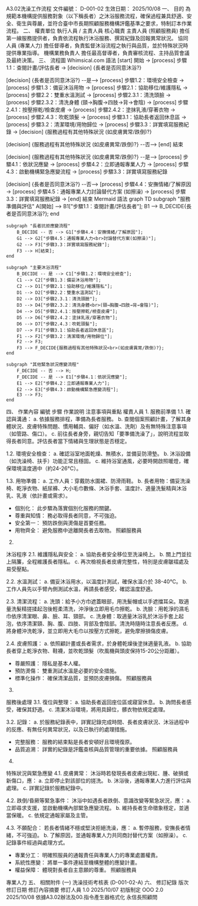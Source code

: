 A3.02洗澡工作流程
文件編號： D-001-02
生效日期： 2025/10/08
一、 目的
為規範本機構提供服務對象（以下稱長者）之沐浴服務流程，確保過程兼具舒適、安全、衛生與尊嚴，並符合臺中市長期照顧服務機構評鑑基準之要求，特制訂本作業流程。
二、 權責單位
執行人員 / 主責人員
核心職責
主責人員 (照顧服務員)
擔任第一線服務提供者，負責依流程執行沐浴服務、撰寫紀錄及回報異常狀況。
協同人員 (專業人力)
擔任督導者，負責監督沐浴流程之執行與品質，並於特殊狀況時提供專業指導。
機構業務負責人
擔任最高督導者，負責審核流程、主持品質會議及最終決策。
三、 流程圖
Whimsical.com 語法
[start] 開始  -> [process] 步驟1.1：查閱計畫/評估長者  -> [decision] {長者是否同意沐浴?}[decision] {長者是否同意沐浴?} --是--> [process] 步驟1.2：環境安全檢查  -> [process] 步驟1.3：備妥沐浴用物  -> [process] 步驟2.1：協助移位/維護隱私  -> [process] 步驟2.2：雙重水溫測試  -> [process] 步驟2.3.1：清洗頭臉  -> [process] 步驟2.3.2：清洗身體 (頸→胸腹→四肢→背→會陰)  -> [process] 步驟2.4.1：按壓擦乾/檢查皮膚  -> [process] 步驟2.4.2：塗抹乳液/穿著衣物  -> [process] 步驟2.4.3：吹乾頭髮  -> [process] 步驟3.1：協助長者返回休息區  -> [process] 步驟3.2：清潔環境/用物歸位  -> [process] 步驟3.3：詳實填寫服務紀錄  -> [decision] {服務過程有其他特殊狀況 (如皮膚異常/跌倒)?}[decision] {服務過程有其他特殊狀況 (如皮膚異常/跌倒)?} --否--> [end] 結束[decision] {服務過程有其他特殊狀況 (如皮膚異常/跌倒)?} --是--> [process] 步驟4.1：依狀況應變  -> [process] 步驟4.2：立即通報專業人力  -> [process] 步驟4.3：啟動機構緊急應變流程  -> [process] 步驟3.3：詳實填寫服務紀錄[decision] {長者是否同意沐浴?} --否--> [process] 步驟4.4：安撫情緒/了解原因  -> [process] 步驟4.5：通報專業人力討論替代方案 (如擦澡)  -> [process] 步驟3.3：詳實填寫服務紀錄  -> [end] 結束
Mermaid 語法
graph TD    subgraph "服務準備與評估"        A[開始] --> B1["步驟1.1：查閱計畫/評估長者"];        B1 --> B_DECIDE{長者是否同意沐浴?};    end    subgraph "長者抗拒應變流程"        B_DECIDE -- 否 --> G1["步驟4.4：安撫情緒/了解原因"];        G1 --> G2["步驟4.5：通報專業人力<br>討論替代方案(如擦澡)"];        G2 --> F3["步驟3.3：詳實填寫服務紀錄"];        F3 --> H[結束];    end    subgraph "主要沐浴流程"        B_DECIDE -- 是 --> C1["步驟1.2：環境安全檢查"];        C1 --> C2["步驟1.3：備妥沐浴用物"];        C2 --> D1["步驟2.1：協助移位/維護隱私"];        D1 --> D2["步驟2.2：雙重水溫測試"];        D2 --> D3["步驟2.3.1：清洗頭臉"];        D3 --> D4["步驟2.3.2：清洗身體<br>(頸→胸腹→四肢→背→會陰)"];        D4 --> D5["步驟2.4.1：按壓擦乾/檢查皮膚"];        D5 --> D6["步驟2.4.2：塗抹乳液/穿著衣物"];        D6 --> D7["步驟2.4.3：吹乾頭髮"];        D7 --> F1["步驟3.1：協助長者返回休息區"];        F1 --> F2["步驟3.2：清潔環境/用物歸位"];        F2 --> F3;        F3 --> F_DECIDE{服務過程有其他特殊狀況<br>(如皮膚異常/跌倒)?};    end    subgraph "其他緊急狀況應變流程"        F_DECIDE -- 否 --> H;        F_DECIDE -- 是 --> E1["步驟4.1：依狀況應變"];        E1 --> E2["步驟4.2：立即通報專業人力"];        E2 --> E3["步驟4.3：啟動機構緊急應變流程"];        E3 --> F3;    end
四、 作業內容
編號
步驟
作業說明
注意事項與重點
權責人員
1.
服務前準備
1.1. 確認與溝通：
a. 依據服務排程，準備為長者服務。
b. 查閱個案照顧計畫，了解其身體狀況、皮膚特殊問題、慣用輔具、偏好（如水溫、洗劑）及有無特殊注意事項（如管路、傷口）。
c. 前往長者身旁，親切告知「要準備洗澡了」，說明流程並取得長者同意。評估長者當下情緒與生理狀態是否穩定。

1.2. 環境安全檢查：
a. 確認浴室地面乾燥、無積水，並備妥防滑墊。
b. 沐浴設備（如洗澡椅、扶手）功能正常且穩固。
c. 維持浴室通風，必要時開啟照暖燈，確保環境溫度適中（約24-26°C）。

1.3. 用物準備：
a. 工作人員：穿戴防水圍裙、防滑雨鞋。
b. 長者用物：備妥洗澡椅、乾淨衣物、紙尿褲、大小毛巾數條、沐浴手套、溫度計、適量洗髮精與沐浴乳、乳液（依計畫或需求）。
- 個別化： 此步驟為落實個別化服務的關鍵。
- 尊重與知情： 務必取得長者同意，不可強迫。
- 安全第一： 預防跌倒與燙傷是首要任務。
- 用物齊全： 避免服務中途離開長者去取物。
照顧服務員
2.
沐浴程序
2.1. 維護隱私與安全：
a. 協助長者安全移位至洗澡椅上。
b. 關上門並拉上隔簾，全程維護長者隱私。
c. 再次檢視長者皮膚完整性，特別是皮膚皺褶處及易受壓點。

2.2. 水溫測試：
a. 備妥沐浴用水，以溫度計測試，確保水溫介於 38-40°C。
b. 工作人員先以手臂內側測試水溫，再請長者感受，確認溫度舒適。

2.3. 清潔流程：
a. 洗頭：給予小方巾遮蓋眼部，用洗髮帽或以手遮擋耳朵。取適量洗髮精搓揉起泡後輕柔清洗，沖淨後立即用毛巾擦乾。
b. 洗臉：用乾淨的濕毛巾依序清潔眼、鼻、臉、耳、頸部。
c. 洗身體：取適量沐浴乳於沐浴手套上起泡，依序清潔頸、胸、腹、四肢、背部及會陰部。清洗時隨時注意長者反應。
d. 將身體沖洗乾淨，並立即用大毛巾以按壓方式擦乾，避免摩擦損傷皮膚。

2.4. 皮膚照護：
a. 依照顧計畫或長者需求，於身體乾燥後塗抹適量乳液。
b. 協助長者穿上乾淨衣物、鞋襪，並吹乾頭髮（吹風機與頭皮保持15-20公分距離）。
- 尊嚴照護： 隱私是基本人權。
- 預防燙傷： 雙重測試水溫是必要的安全措施。
- 標準化操作： 確保清潔品質，並預防皮膚損傷。
照顧服務員
3.
服務後處理
3.1. 復位與整理：
a. 協助長者返回座位區或寢室休息。
b. 詢問長者感受，確保其舒適。
c. 清潔沐浴環境，將用具歸位，髒衣物依規定處理。

3.2. 記錄：
a. 於服務紀錄表中，詳實記錄完成時間、長者皮膚狀況、沐浴過程中的反應、有無任何異常狀況，以及已執行的處理措施。
- 完整服務： 服務的結束點是長者安頓好且環境復原。
- 品質追溯： 詳實的紀錄是評鑑查核與品質管理的重要依據。
照顧服務員
4.
特殊狀況與緊急應變
4.1. 皮膚異常： 沐浴時若發現長者皮膚出現紅、腫、破損或新傷口，應：
a. 立即停止對該部位的搓洗。
b. 沐浴後，通報專業人力進行評估與處理。
c. 詳實記錄於服務紀錄中。

4.2. 跌倒/昏厥等緊急事件： 沐浴中如遇長者跌倒、意識改變等緊急狀況，應：
a. 立即尋求支援，並啟動機構內部緊急應變流程。
b. 維持長者生命徵象穩定，並適當保暖。
c. 依規定通報家屬及主管。

4.3. 不願配合： 若長者情緒不穩或堅決拒絕洗澡，應：
a. 暫停服務，安撫長者情緒，不可強迫。
b. 了解原因，並通報專業人力共同商討替代方案（如擦澡）。
c. 記錄事件經過與處理方式。
- 專業分工： 明確照服員的通報責任與專業人力的專業處置權責。
- 系統性應變： 將單一事件連結至機構整體的應變計畫。
- 權益保障： 體現對長者自主意願的尊重。
照顧服務員

專業人力
五、 相關附件
(一) 洗澡技術考核表 (D-001-02-A)
六、 修訂紀錄
版次
修訂日期
修訂內容摘要
修訂人員
1.0
2025/10/07
初版制定
OOO
2.0
2025/10/08
依據A3.02辦法及00.指令產生器格式化
永信長照顧問
